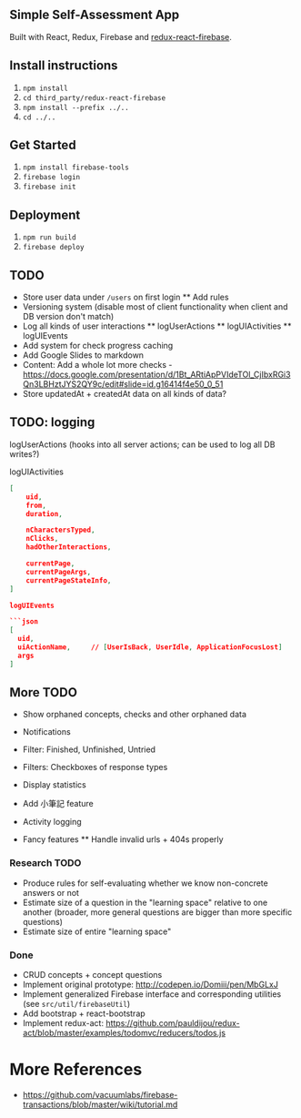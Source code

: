 ## Simple Self-Assessment App
Built with React, Redux, Firebase and [redux-react-firebase](https://github.com/tiberiuc/redux-react-firebase).

## Install instructions
  1. `npm install`
  1. `cd third_party/redux-react-firebase`
  1. `npm install --prefix ../..`
  1. `cd ../..`

## Get Started
  1. `npm install firebase-tools`
  1. `firebase login`
  1. `firebase init`

## Deployment
  1. `npm run build`
  1. `firebase deploy`

## TODO
* Store user data under `/users` on first login
** Add rules
* Versioning system (disable most of client functionality when client and DB version don't match)
* Log all kinds of user interactions
** logUserActions
** logUIActivities
** logUIEvents
* Add system for check progress caching
* Add Google Slides to markdown
* Content: Add a whole lot more checks - https://docs.google.com/presentation/d/1Bt_ARtiApPVIdeTOl_CjIbxRGi3Qn3LBHztJYS2QY9c/edit#slide=id.g16414f4e50_0_51
* Store updatedAt + createdAt data on all kinds of data?


## TODO: logging

logUserActions (hooks into all server actions; can be used to log all DB writes?)


logUIActivities

```json
[
    uid,
    from,
    duration,

    nCharactersTyped,
    nClicks,
    hadOtherInteractions,

    currentPage,
    currentPageArgs,
    currentPageStateInfo,
]

logUIEvents

```json
[
  uid,
  uiActionName,     // [UserIsBack, UserIdle, ApplicationFocusLost]
  args
]
```

## More TODO
* Show orphaned concepts, checks and other orphaned data
* Notifications

* Filter: Finished, Unfinished, Untried
* Filters: Checkboxes of response types
* Display statistics
* Add 小筆記 feature
* Activity logging
* Fancy features
** Handle invalid urls + 404s properly

### Research TODO
* Produce rules for self-evaluating whether we know non-concrete answers or not
* Estimate size of a question in the "learning space" relative to one another (broader, more general questions are bigger than more specific questions)
* Estimate size of entire "learning space"


### Done
* CRUD concepts + concept questions
* Implement original prototype: http://codepen.io/Domiii/pen/MbGLxJ
* Implement generalized Firebase interface and corresponding utilities (see `src/util/firebaseUtil`)
* Add bootstrap + react-bootstrap
* Implement redux-act: https://github.com/pauldijou/redux-act/blob/master/examples/todomvc/reducers/todos.js


# More References
* https://github.com/vacuumlabs/firebase-transactions/blob/master/wiki/tutorial.md